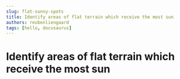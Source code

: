 ```yaml
---
slug: flat-sunny-spots
title: Identify areas of flat terrain which receive the most sun
authors: reubenliengaard
tags: [hello, docusaurus]
---
```


# Identify areas of flat terrain which receive the most sun